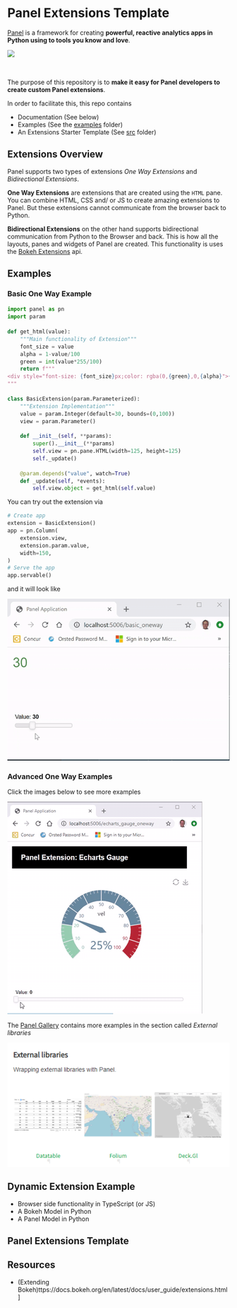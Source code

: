 # Panel Extensions Template

[Panel](https://panel.holoviz.org/) is a framework for creating **powerful, reactive analytics apps in Python using to tools you know and love**.

<a href="https://panel.holoviz.org/" target="_blank"><img src="https://panel.holoviz.org/_static/logo_stacked.png" style="display: block;margin-left: auto;margin-right: auto;height: 50px;"></a>

The purpose of this repository is to **make it easy for Panel developers to create custom Panel extensions**.

In order to facilitate this, this repo contains

- Documentation (See below)
- Examples (See the [examples](/examples/) folder)
- An Extensions Starter Template (See [src](/examples/) folder)

## Extensions Overview

Panel supports two types of extensions *One Way Extensions* and *Bidirectional Extensions*.

**One Way Extensions** are extensions that are created using the `HTML` pane. You can combine HTML, CSS and/ or JS to create amazing extensions to Panel. But these extensions cannot communicate from the browser back to Python.

**Bidirectional Extensions** on the other hand supports bidirectional communication from Python to the Browser and back. This is how all the layouts, panes and widgets of Panel are created. This functionality is uses the [Bokeh Extensions](ttps://docs.bokeh.org/en/latest/docs/user_guide/extensions.html) api.

## Examples

### Basic One Way Example

```Python
import panel as pn
import param

def get_html(value):
    """Main functionality of Extension"""
    font_size = value
    alpha = 1-value/100
    green = int(value*255/100)
    return f"""
<div style="font-size: {font_size}px;color: rgba(0,{green},0,{alpha}">{value}</div>
"""

class BasicExtension(param.Parameterized):
    """Extension Implementation"""
    value = param.Integer(default=30, bounds=(0,100))
    view = param.Parameter()

    def __init__(self, **params):
        super().__init__(**params)
        self.view = pn.pane.HTML(width=125, height=125)
        self._update()

    @param.depends("value", watch=True)
    def _update(self, *events):
        self.view.object = get_html(self.value)
```

You can try out the extension via

```Python
# Create app
extension = BasicExtension()
app = pn.Column(
    extension.view,
    extension.param.value,
    width=150,
)
# Serve the app
app.servable()
```

and it will look like

![Basic One Way Video](examples/assets/videos/basic-oneway.gif)

### Advanced One Way Examples

Click the images below to see more examples

[![Echarts Gauge Video](examples/assets/videos/echarts-gauge-oneway.gif)](examples/echarts_gauge_oneway.py)

The [Panel Gallery](https://panel.holoviz.org/gallery/index.html) contains more examples in the section called *External libraries*

[![External Libraries](examples/assets/images/panel_gallery_external_libraries.png)](https://panel.holoviz.org/gallery/index.html)

## Dynamic Extension Example

- Browser side functionality in TypeScript (or JS)
- A Bokeh Model in Python
- A Panel Model in Python


## Panel Extensions Template

## Resources

- (Extending Bokeh)ttps://docs.bokeh.org/en/latest/docs/user_guide/extensions.html]

